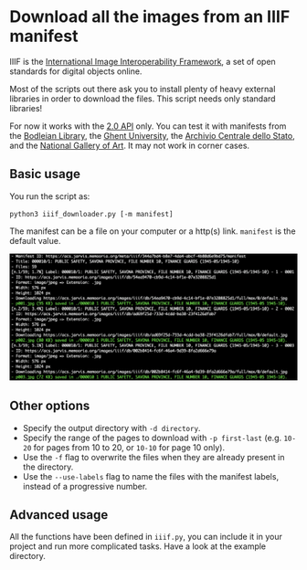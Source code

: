 # Download all the images from an IIIF manifest

IIIF is the [International Image Interoperability Framework](https://iiif.io/), a set of open standards for digital objects online.

Most of the scripts out there ask you to install plenty of heavy external libraries in order to download the files. This script needs only standard libraries!

For now it works with the [2.0 API](https://iiif.io/api/presentation/2.0) only. You can test it with manifests from the [Bodleian Library](http://iiif.bodleian.ox.ac.uk/iiif/manifest/60834383-7146-41ab-bfe1-48ee97bc04be.json), the [Ghent University](http://adore.ugent.be/IIIF/manifests/archive.ugent.be%3A4B39C8CA-6FF9-11E1-8C42-C8A93B7C8C91), the [Archivio Centrale dello Stato](https://acs.jarvis.memooria.org/meta/iiif/bdd8df6f-dc05-431c-955a-be2078018553/manifest), and the [National Gallery of Art](https://media.nga.gov/public/manifests/nga_highlights.json). It may not work in corner cases. 

## Basic usage

You run the script as:

```
python3 iiif_downloader.py [-m manifest]
```

The manifest can be a file on your computer or a http(s) link. `manifest` is the default value.

![Screenshot of the downloader.](img.png)

## Other options

* Specify the output directory with `-d directory`.
* Specify the range of the pages to download with `-p first-last` (e.g. `10-20` for pages from 10 to 20, or `10-10` for page 10 only).
* Use the `-f` flag to overwrite the files when they are already present in the directory.
* Use the `--use-labels` flag to name the files with the manifest labels, instead of a progressive number.

## Advanced usage

All the functions have been defined in `iiif.py`, you can include it in your project and run more complicated tasks. Have a look at the example directory.
